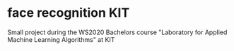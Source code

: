 # face recognition KIT
 Small project during the WS2020 Bachelors course "Laboratory for Applied Machine Learning Algorithms" at KIT
